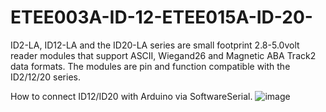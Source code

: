 # ETEE003A-ID-12-ETEE015A-ID-20-
ID2-LA, ID12-LA and the ID20-LA series are small footprint 2.8-5.0volt reader modules that support ASCII, Wiegand26 and Magnetic ABA Track2 data formats. The modules are pin and function compatible with the ID2/12/20 series.


How to connect ID12/ID20 with Arduino via SoftwareSerial.
![image](https://user-images.githubusercontent.com/8803501/88252008-e4af9000-ccd6-11ea-9cf7-93c30c7cf4da.png)
